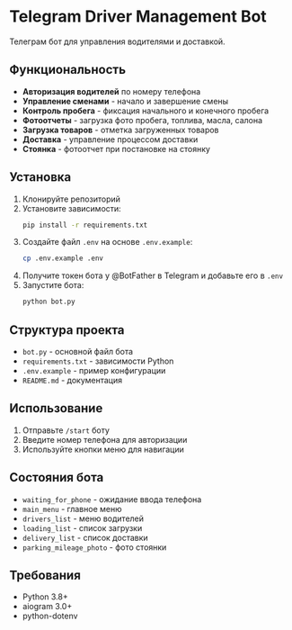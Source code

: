 # Telegram Driver Management Bot

Телеграм бот для управления водителями и доставкой.

## Функциональность

- **Авторизация водителей** по номеру телефона
- **Управление сменами** - начало и завершение смены
- **Контроль пробега** - фиксация начального и конечного пробега
- **Фотоотчеты** - загрузка фото пробега, топлива, масла, салона
- **Загрузка товаров** - отметка загруженных товаров
- **Доставка** - управление процессом доставки
- **Стоянка** - фотоотчет при постановке на стоянку

## Установка

1. Клонируйте репозиторий
2. Установите зависимости:
   ```bash
   pip install -r requirements.txt
   ```
3. Создайте файл `.env` на основе `.env.example`:
   ```bash
   cp .env.example .env
   ```
4. Получите токен бота у @BotFather в Telegram и добавьте его в `.env`
5. Запустите бота:
   ```bash
   python bot.py
   ```

## Структура проекта

- `bot.py` - основной файл бота
- `requirements.txt` - зависимости Python
- `.env.example` - пример конфигурации
- `README.md` - документация

## Использование

1. Отправьте `/start` боту
2. Введите номер телефона для авторизации
3. Используйте кнопки меню для навигации

## Состояния бота

- `waiting_for_phone` - ожидание ввода телефона
- `main_menu` - главное меню
- `drivers_list` - меню водителей
- `loading_list` - список загрузки
- `delivery_list` - список доставки
- `parking_mileage_photo` - фото стоянки

## Требования

- Python 3.8+
- aiogram 3.0+
- python-dotenv
